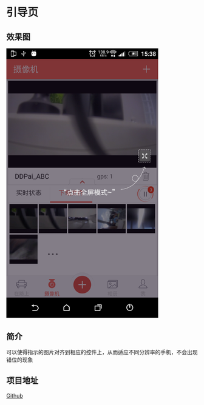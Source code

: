 # 引导页

## 效果图

<img src="Screenshot_20160815-153828.png" width="400">

## 简介
可以使得指示的图片对齐到相应的控件上，从而适应不同分辨率的手机，不会出现错位的现象

## 项目地址

[Github](git@github.com:lylwo317/MyShowcaseLayout.git)